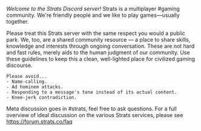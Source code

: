 *Welcome to the Strats Discord server!*
Strats is a multiplayer #gaming community. We're friendly people and we like to play games—usually together.

Please treat this Strats server with the same respect you would a public park. We, too, are a shared community resource — a place to share skills, knowledge and interests through ongoing conversation. These are not hard and fast rules, merely aids to the human judgment of our community. Use these guidelines to keep this a clean, well-lighted place for civilized gaming discourse.

```
Please avoid...
- Name-calling.
- Ad hominem attacks.
- Responding to a message's tone instead of its actual content.
- Knee-jerk contradiction.
```

Meta discussion goes in #strats, feel free to ask questions. For a full overview of ideal discussion on the various Strats services, please see https://forum.strats.co/faq
